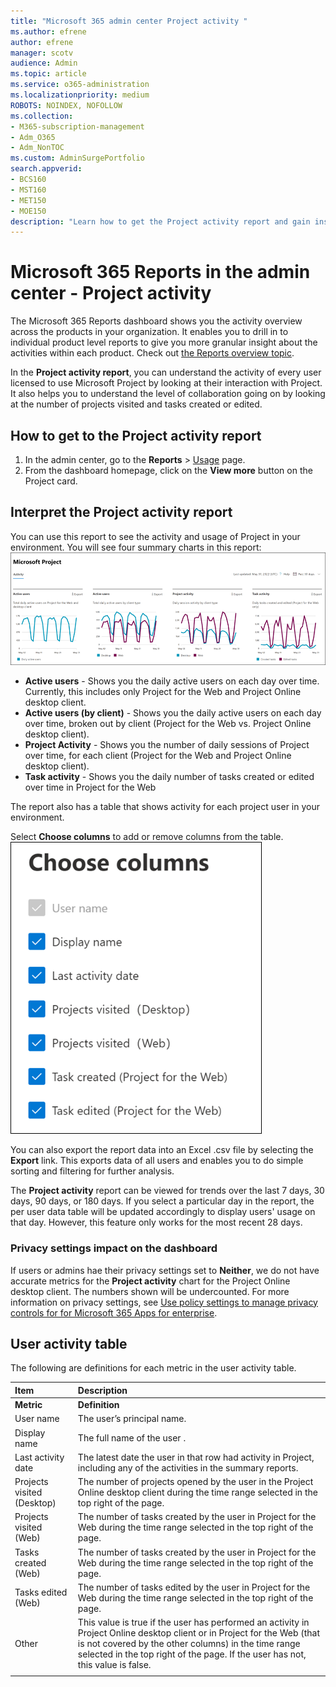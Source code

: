 ```yaml
---
title: "Microsoft 365 admin center Project activity "
ms.author: efrene
author: efrene
manager: scotv
audience: Admin
ms.topic: article
ms.service: o365-administration
ms.localizationpriority: medium
ROBOTS: NOINDEX, NOFOLLOW
ms.collection: 
- M365-subscription-management
- Adm_O365
- Adm_NonTOC
ms.custom: AdminSurgePortfolio
search.appverid:
- BCS160
- MST160
- MET150
- MOE150
description: "Learn how to get the Project activity report and gain insights into the Project activity in your organization."
---
```


# Microsoft 365 Reports in the admin center - Project activity

The Microsoft 365 Reports dashboard shows you the activity overview across the products in your organization. It enables you to drill in to individual product level reports to give you more granular insight about the activities within each product. Check out [the Reports overview topic](activity-reports.md). 

In the **Project activity report**, you can understand the activity of every user licensed to use Microsoft Project by looking at their interaction with Project. It also helps you to understand the level of collaboration going on by looking at the number of projects visited and tasks created or edited. 
 
## How to get to the Project activity report

1. In the admin center, go to the **Reports** \> <a href="https://go.microsoft.com/fwlink/p/?linkid=2074756" target="_blank">Usage</a> page.
2. From the dashboard homepage, click on the **View more** button on the Project card.

## Interpret the Project activity report

You can use this report to see the activity and usage of Project in your environment. You will see four summary charts in this report:  <br/>![Microsoft 365 reports - Project activity.](../../media/project-activity.png)

- **Active users** - Shows you the daily active users on each day over time. Currently, this includes only Project for the Web and Project Online desktop client.
- **Active users (by client)** -  Shows you the daily active users on each day over time, broken out by client (Project for the Web vs. Project Online desktop client).
- **Project Activity** - Shows you the number of daily sessions of Project over time, for each client (Project for the Web and Project Online desktop client).
- **Task activity** - Shows you the daily number of tasks created or edited over time in Project for the Web 

The report also has a table that shows activity for each project user in your environment.


Select **Choose columns** to add or remove columns from the table.  <br/> ![Project activity report - choose columns.](../../media/project-activity-columns.png)

You can also export the report data into an Excel .csv file by selecting the **Export** link. This exports data of all users and enables you to do simple sorting and filtering for further analysis. 

The **Project activity** report can be viewed for trends over the last 7 days, 30 days, 90 days, or 180 days. If you select a particular day in the report, the per user data table will be updated accordingly to display users' usage on that day. However, this feature only works for the most recent 28 days.

### Privacy settings impact on the dashboard

If users or admins hae their privacy settings set to **Neither**, we do not have accurate metrics for the **Project activity** chart for the Project Online desktop client. The numbers shown will be undercounted. For more information on privacy settings, see [Use policy settings to manage privacy controls for for Microsoft 365 Apps for enterprise](/deployoffice/privacy/manage-privacy-controls.md).



## User activity table
The following are definitions for each metric in the user activity table. 

|Item|Description|
|:-----|:-----|
|**Metric**|**Definition**|
|User name  <br/> |The user’s principal name.   <br/> |
|Display name   <br/> |The full name of the user .  <br/> |
|Last activity date   <br/> |The latest date the user in that row had activity in Project, including any of the activities in the summary reports.   <br/> |
|Projects visited (Desktop)   <br/> |The number of projects opened by the user in the Project Online desktop client during the time range selected in the top right of the page.    <br/> |
|Projects visited (Web)   <br/> | The number of tasks created by the user in Project for the Web during the time range selected in the top right of the page.   <br/> |
|Tasks created (Web)   <br/> |The number of tasks created by the user in Project for the Web during the time range selected in the top right of the page. <br/> |
|Tasks edited (Web)    <br/> |The number of tasks edited by the user in Project for the Web during the time range selected in the top right of the page.  <br/> |
|Other <br/> |This value is true if the user has performed an activity in Project Online desktop client or in Project for the Web (that is not covered by the other columns) in the time range selected in the top right of the page. If the user has not, this value is false. <br/>|
|||

